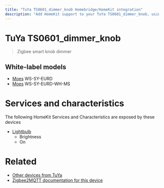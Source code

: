 ```yaml
---
title: "TuYa TS0601_dimmer_knob Homebridge/HomeKit integration"
description: "Add HomeKit support to your TuYa TS0601_dimmer_knob, using Homebridge, Zigbee2MQTT and homebridge-z2m."
---
```

<!---
This file has been GENERATED using src/docgen/docgen.ts
DO NOT EDIT THIS FILE MANUALLY!
-->
# TuYa TS0601_dimmer_knob
> Zigbee smart knob dimmer


## White-label models
* [Moes](../index.md#moes) WS-SY-EURD
* [Moes](../index.md#moes) WS-SY-EURD-WH-MS

# Services and characteristics
The following HomeKit Services and Characteristics are exposed by
these devices

* [Lightbulb](../../light.md)
  * Brightness
  * On


# Related
* [Other devices from TuYa](../index.md#tuya)
* [Zigbee2MQTT documentation for this device](https://www.zigbee2mqtt.io/devices/TS0601_dimmer_knob.html)